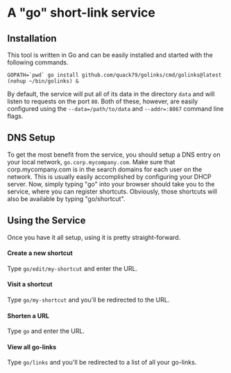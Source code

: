 # A "go" short-link service

## Installation
This tool is written in Go and can be easily installed  and started
with the following commands.

```
GOPATH=`pwd` go install github.com/quack79/golinks/cmd/golinks@latest
(nohup ~/bin/golinks) &
```

By default, the service will put all of its data in the directory `data` and will
listen to requests on the port `80`. Both of these, however, are easily configured
using the `--data=/path/to/data` and `--addr=:8067` command line flags.

## DNS Setup
To get the most benefit from the service, you should setup a DNS entry on your
local network, `go.corp.mycompany.com`. Make sure that corp.mycompany.com is in
the search domains for each user on the network. This is usually easily accomplished
by configuring your DHCP server. Now, simply typing "go" into your browser should
take you to the service, where you can register shortcuts. Obviously, those
shortcuts will also be available by typing "go/shortcut".

## Using the Service
Once you have it all setup, using it is pretty straight-forward.

#### Create a new shortcut
Type `go/edit/my-shortcut` and enter the URL.

#### Visit a shortcut
Type `go/my-shortcut` and you'll be redirected to the URL.

#### Shorten a URL
Type `go` and enter the URL.

#### View all go-links
Type `go/links` and you'll be redirected to a list of all your go-links.

